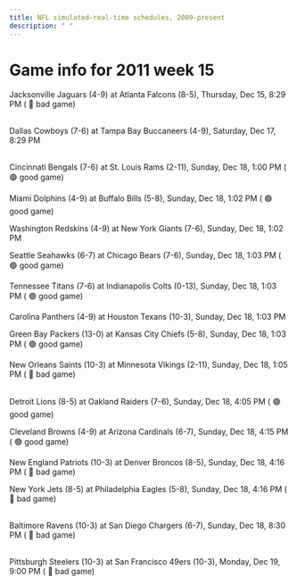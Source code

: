 ```yaml
---
title: NFL simulated-real-time schedules, 2009-present
description: " "
---
```


# Game info for 2011 week 15

Jacksonville Jaguars (4-9) at Atlanta Falcons (8-5), Thursday, Dec 15, 8:29 PM (	:red_circle: bad game)

<br/>Dallas Cowboys (7-6) at Tampa Bay Buccaneers (4-9), Saturday, Dec 17, 8:29 PM

<br/>Cincinnati Bengals (7-6) at St. Louis Rams (2-11), Sunday, Dec 18, 1:00 PM (	:green_circle: good game)

Miami Dolphins (4-9) at Buffalo Bills (5-8), Sunday, Dec 18, 1:02 PM (	:green_circle: good game)

Washington Redskins (4-9) at New York Giants (7-6), Sunday, Dec 18, 1:02 PM

Seattle Seahawks (6-7) at Chicago Bears (7-6), Sunday, Dec 18, 1:03 PM (	:green_circle: good game)

Tennessee Titans (7-6) at Indianapolis Colts (0-13), Sunday, Dec 18, 1:03 PM (	:green_circle: good game)

Carolina Panthers (4-9) at Houston Texans (10-3), Sunday, Dec 18, 1:03 PM

Green Bay Packers (13-0) at Kansas City Chiefs (5-8), Sunday, Dec 18, 1:03 PM (	:green_circle: good game)

New Orleans Saints (10-3) at Minnesota Vikings (2-11), Sunday, Dec 18, 1:05 PM (	:red_circle: bad game)

<br/>Detroit Lions (8-5) at Oakland Raiders (7-6), Sunday, Dec 18, 4:05 PM (	:green_circle: good game)

Cleveland Browns (4-9) at Arizona Cardinals (6-7), Sunday, Dec 18, 4:15 PM (	:green_circle: good game)

New England Patriots (10-3) at Denver Broncos (8-5), Sunday, Dec 18, 4:16 PM (	:red_circle: bad game)

New York Jets (8-5) at Philadelphia Eagles (5-8), Sunday, Dec 18, 4:16 PM (	:red_circle: bad game)

<br/>Baltimore Ravens (10-3) at San Diego Chargers (6-7), Sunday, Dec 18, 8:30 PM (	:red_circle: bad game)

<br/>Pittsburgh Steelers (10-3) at San Francisco 49ers (10-3), Monday, Dec 19, 9:00 PM (	:red_circle: bad game)

